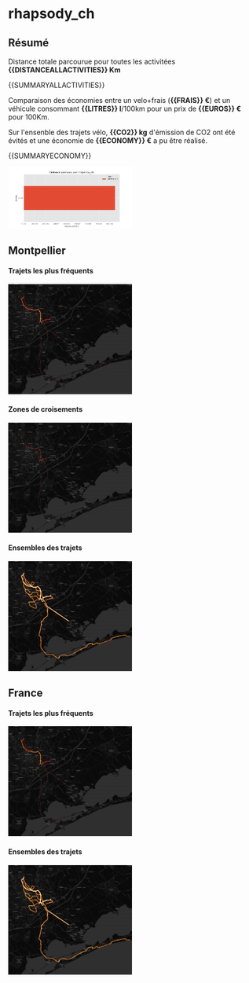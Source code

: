 # rhapsody_ch

## Résumé

Distance totale parcourue pour toutes les activitées **{{DISTANCEALLACTIVITIES}} Km**

{{SUMMARYALLACTIVITIES}}

Comparaison des économies entre un velo+frais (**{{FRAIS}} €**) et un véhicule consommant **{{LITRES}} l**/100km pour un prix de **{{EUROS}} €** pour 100Km.

Sur l'ensenble des trajets vélo, **{{CO2}} kg** d'émission de CO2 ont été évités et une économie de **{{ECONOMY}} €** a pu être réalisé.

{{SUMMARYECONOMY}}

<img src="summary_user.png" width="50%" >

## Montpellier

#### Trajets les plus fréquents

<img src="heatmap_user_montpellier.png" width="50%" >

#### Zones de croisements

<img src="heatmap_user_montpellier_carrefour.png" width="50%" >


#### Ensembles des trajets

<img src="heatmap_user_montpellier_all.png" width="50%" >


## France

#### Trajets les plus fréquents

<img src="heatmap_user_france.png" width="50%" >

#### Ensembles des trajets

<img src="heatmap_user_france_all.png" width="50%" >
